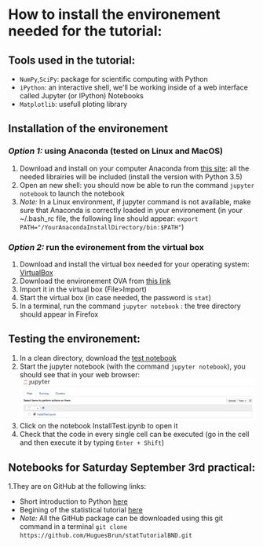 # How to install the environement needed for the tutorial:

## Tools used in the tutorial:
* `NumPy`,`SciPy`: package for scientific computing with Python
* `iPython`: an interactive shell, we'll be working inside of a web interface called Jupyter (or IPython) Notebooks
* `Matplotlib`: usefull ploting library

## Installation of the environement 

### *Option 1:* using Anaconda (tested on Linux and MacOS)
1. Download and install on your computer Anaconda from [this site](https://www.continuum.io/downloads): all the needed librairies will be included (install the version with Python 3.5) 
2. Open an new shell: you should now be able to run the command `jupyter notebook` to launch the notebook
3. *Note:* In a Linux environment, if jupyter command is not available, make sure that Anaconda is correctly loaded in your environement (in your ~/.bash_rc file, the following line should appear: `export PATH="/YourAnacondaInstallDirectory/bin:$PATH"`)

### *Option 2:* run the evironement from the virtual box
1. Download and install the virtual box needed for your operating system: [VirtualBox](https://www.virtualbox.org/)
2. Download the environement OVA from [this link](http://w3.iihe.ac.be/~pvanlaer/Stats.ova) 
3. Import it in the virtual box (File>Import)
4. Start the virtual box (in case needed, the password is `stat`)
5. In a terminal, run the command `jupyter notebook` : the tree directory should appear in Firefox


## Testing the environement:
1. In a clean directory, download the [test notebook](http://w3.iihe.ac.be/~pvanlaer/InstallTest.ipynb)
2. Start the jupyter notebook (with the command `jupyter notebook`), you should see that in your web browser:
 ![screenshot](https://github.com/HuguesBrun/statTutorialBND/blob/master/image/jupyterImg.png)
3. Click on the notebook InstallTest.ipynb to open it
4. Check that the code in every single cell can be executed (go in the cell and then execute it by typing `Enter + Shift`)

## Notebooks for Saturday September 3rd practical:
1.They are on GitHub at the following links:
  * Short introduction to Python [here](https://github.com/HuguesBrun/statTutorialBND/blob/master/Short%20Introduction%20to%20Python%20.ipynb)
  * Begining of the statistical tutorial [here](https://github.com/HuguesBrun/statTutorialBND/blob/master/Statistical%20Analysis%20Tutorial.ipynb)
  * *Note:* All the GitHub package can be downloaded using this git command in a terminal `git clone https://github.com/HuguesBrun/statTutorialBND.git`
